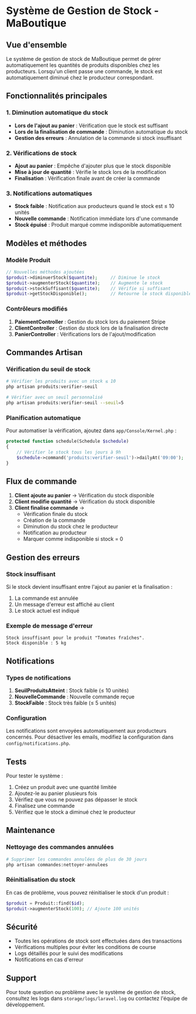 # Système de Gestion de Stock - MaBoutique

## Vue d'ensemble

Le système de gestion de stock de MaBoutique permet de gérer automatiquement les quantités de produits disponibles chez les producteurs. Lorsqu'un client passe une commande, le stock est automatiquement diminué chez le producteur correspondant.

## Fonctionnalités principales

### 1. Diminution automatique du stock

- **Lors de l'ajout au panier** : Vérification que le stock est suffisant
- **Lors de la finalisation de commande** : Diminution automatique du stock
- **Gestion des erreurs** : Annulation de la commande si stock insuffisant

### 2. Vérifications de stock

- **Ajout au panier** : Empêche d'ajouter plus que le stock disponible
- **Mise à jour de quantité** : Vérifie le stock lors de la modification
- **Finalisation** : Vérification finale avant de créer la commande

### 3. Notifications automatiques

- **Stock faible** : Notification aux producteurs quand le stock est ≤ 10 unités
- **Nouvelle commande** : Notification immédiate lors d'une commande
- **Stock épuisé** : Produit marqué comme indisponible automatiquement

## Modèles et méthodes

### Modèle Produit

```php
// Nouvelles méthodes ajoutées
$produit->diminuerStock($quantite);     // Diminue le stock
$produit->augmenterStock($quantite);    // Augmente le stock
$produit->stockSuffisant($quantite);    // Vérifie si suffisant
$produit->getStockDisponible();         // Retourne le stock disponible
```

### Contrôleurs modifiés

1. **PaiementController** : Gestion du stock lors du paiement Stripe
2. **ClientController** : Gestion du stock lors de la finalisation directe
3. **PanierController** : Vérifications lors de l'ajout/modification

## Commandes Artisan

### Vérification du seuil de stock

```bash
# Vérifier les produits avec un stock ≤ 10
php artisan produits:verifier-seuil

# Vérifier avec un seuil personnalisé
php artisan produits:verifier-seuil --seuil=5
```

### Planification automatique

Pour automatiser la vérification, ajoutez dans `app/Console/Kernel.php` :

```php
protected function schedule(Schedule $schedule)
{
    // Vérifier le stock tous les jours à 9h
    $schedule->command('produits:verifier-seuil')->dailyAt('09:00');
}
```

## Flux de commande

1. **Client ajoute au panier** → Vérification du stock disponible
2. **Client modifie quantité** → Vérification du stock disponible
3. **Client finalise commande** → 
   - Vérification finale du stock
   - Création de la commande
   - Diminution du stock chez le producteur
   - Notification au producteur
   - Marquer comme indisponible si stock = 0

## Gestion des erreurs

### Stock insuffisant

Si le stock devient insuffisant entre l'ajout au panier et la finalisation :

1. La commande est annulée
2. Un message d'erreur est affiché au client
3. Le stock actuel est indiqué

### Exemple de message d'erreur

```
Stock insuffisant pour le produit "Tomates fraîches". 
Stock disponible : 5 kg
```

## Notifications

### Types de notifications

1. **SeuilProduitsAtteint** : Stock faible (≤ 10 unités)
2. **NouvelleCommande** : Nouvelle commande reçue
3. **StockFaible** : Stock très faible (≤ 5 unités)

### Configuration

Les notifications sont envoyées automatiquement aux producteurs concernés. Pour désactiver les emails, modifiez la configuration dans `config/notifications.php`.

## Tests

Pour tester le système :

1. Créez un produit avec une quantité limitée
2. Ajoutez-le au panier plusieurs fois
3. Vérifiez que vous ne pouvez pas dépasser le stock
4. Finalisez une commande
5. Vérifiez que le stock a diminué chez le producteur

## Maintenance

### Nettoyage des commandes annulées

```bash
# Supprimer les commandes annulées de plus de 30 jours
php artisan commandes:nettoyer-annulees
```

### Réinitialisation du stock

En cas de problème, vous pouvez réinitialiser le stock d'un produit :

```php
$produit = Produit::find($id);
$produit->augmenterStock(100); // Ajoute 100 unités
```

## Sécurité

- Toutes les opérations de stock sont effectuées dans des transactions
- Vérifications multiples pour éviter les conditions de course
- Logs détaillés pour le suivi des modifications
- Notifications en cas d'erreur

## Support

Pour toute question ou problème avec le système de gestion de stock, consultez les logs dans `storage/logs/laravel.log` ou contactez l'équipe de développement. 